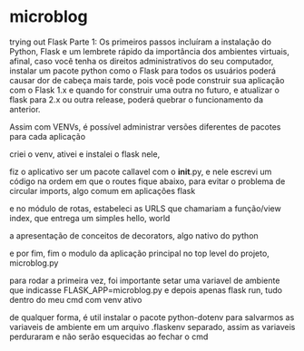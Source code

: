 # microblog
 trying out Flask
Parte 1:
Os primeiros passos incluíram a instalação do Python, Flask e um lembrete rápido da importância dos ambientes virtuais, afinal, caso você tenha os direitos administrativos do seu computador, instalar um pacote python como o Flask para todos os usuários poderá causar dor de cabeça mais tarde, pois você pode construir sua aplicação com o Flask 1.x e quando for construir uma outra no futuro, e atualizar o flask para 2.x ou outra release, poderá quebrar o funcionamento da anterior.

Assim com VENVs, é possível administrar versões diferentes de pacotes para cada aplicação

criei o venv, ativei e instalei o flask nele,

fiz o aplicativo ser um pacote callavel com o __init__.py, e nele escrevi um código na ordem em que o routes fique abaixo, para evitar o problema de circular imports, algo comum em aplicações flask

e no módulo de rotas, estabeleci as URLS que chamariam a função/view index, que entrega um simples hello, world

a apresentação de conceitos de decorators, algo nativo do python

e por fim, fim o modulo da aplicação principal no top level do projeto, microblog.py

para rodar a primeira vez, foi importante setar uma variavel de ambiente que indicasse FLASK_APP=microblog.py e depois apenas flask run, tudo dentro do meu cmd com venv ativo

de qualquer forma, é util instalar o pacote python-dotenv para salvarmos as variaveis de ambiente em um arquivo .flaskenv separado, assim as variaveis perduraram e não serão esquecidas ao fechar o cmd